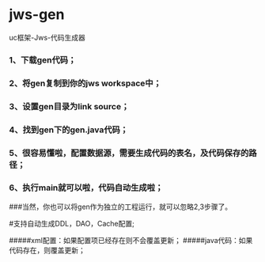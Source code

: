 # jws-gen
uc框架-Jws-代码生成器
### 1、下载gen代码；
### 2、将gen复制到你的jws workspace中；
### 3、设置gen目录为link source；
### 4、找到gen下的gen.java代码；
### 5、很容易懂啦，配置数据源，需要生成代码的表名，及代码保存的路径；
### 6、执行main就可以啦，代码自动生成啦；


###当然，你也可以将gen作为独立的工程运行，就可以忽略2,3步骤了。



#支持自动生成DDL，DAO，Cache配置;

#####xml配置：如果配置项已经存在则不会覆盖更新；
#####java代码：如果代码存在，则覆盖更新；
